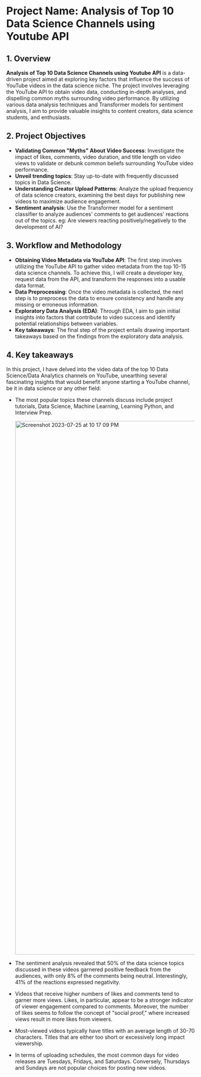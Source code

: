 # Project Name: Analysis of Top 10 Data Science Channels using Youtube API

## 1. Overview
**Analysis of Top 10 Data Science Channels using Youtube API** is a data-driven project aimed at exploring key factors that influence the success of YouTube videos in the data science niche. The project involves leveraging the YouTube API to obtain video data, conducting in-depth analyses, and dispelling common myths surrounding video performance. By utilizing various data analysis techniques and Transformer models for sentiment analysis, I aim to provide valuable insights to content creators, data science students, and enthusiasts.

## 2. Project Objectives
- **Validating Common "Myths" About Video Success**: Investigate the impact of likes, comments, video duration, and title length on video views to validate or debunk common beliefs surrounding YouTube video performance.
- **Unveil trending topics**: Stay up-to-date with frequently discussed topics in Data Science.
- **Understanding Creator Upload Patterns**: Analyze the upload frequency of data science creators, examining the best days for publishing new videos to maximize audience engagement.
- **Sentiment analysis**: Use the Transformer model for a sentiment classifier to analyze audiences' comments to get audiences' reactions out of the topics. eg: Are viewers reacting positively/negatively to the development of AI?

## 3. Workflow and Methodology
- **Obtaining Video Metadata via YouTube API**: The first step involves utilizing the YouTube API to gather video metadata from the top 10-15 data science channels. To achieve this, I will create a developer key, request data from the API, and transform the responses into a usable data format. 
- **Data Preprocessing**: Once the video metadata is collected, the next step is to preprocess the data to ensure consistency and handle any missing or erroneous information. 
- **Exploratory Data Analysis (EDA)**: Through EDA, I aim to gain initial insights into factors that contribute to video success and identify potential relationships between variables.
- **Key takeaways**: The final step of the project entails drawing important takeaways based on the findings from the exploratory data analysis. 

## 4. Key takeaways
In this project, I have delved into the video data of the top 10 Data Science/Data Analytics channels on YouTube, unearthing several fascinating insights that would benefit anyone starting a YouTube channel, be it in data science or any other field:
- The most popular topics these channels discuss include project tutorials, Data Science, Machine Learning, Learning Python, and Interview Prep.
  
  <img width="1428" alt="Screenshot 2023-07-25 at 10 17 09 PM" src="https://github.com/ChloeHo12/Analysis-of-Top-10-Data-Science-Channels-using-Youtube-API/assets/98048503/ca363708-2071-4955-bd3d-3e03595351cb">

- The sentiment analysis revealed that 50% of the data science topics discussed in these videos garnered positive feedback from the audiences, with only 8% of the comments being neutral. Interestingly, 41% of the reactions expressed negativity.
- Videos that receive higher numbers of likes and comments tend to garner more views. Likes, in particular, appear to be a stronger indicator of viewer engagement compared to comments. Moreover, the number of likes seems to follow the concept of "social proof," where increased views result in more likes from viewers.
- Most-viewed videos typically have titles with an average length of 30-70 characters. Titles that are either too short or excessively long impact viewership.
- In terms of uploading schedules, the most common days for video releases are Tuesdays, Fridays, and Saturdays. Conversely, Thursdays and Sundays are not popular choices for posting new videos.

